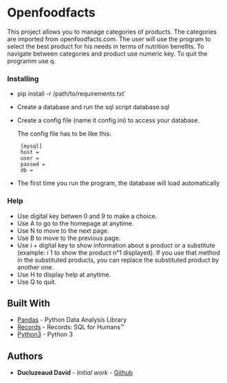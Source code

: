 # Openfoodfacts

This project allows you to manage categories of products. The categories are imported from openfoodfacts.com. The user will use the program to select the best product for his needs in terms of nutrition benefits. To navigate between categories and product use numeric key. To quit the programm use q.

### Installing

 - pip install -r /path/to/requirements.txt`
 - Create a database and run the sql script database.sql
 - Create a config file (name it config.ini) to access your database.

   The config file has to be like this:
   ```
    [mysql]
    host =
    user =
    passwd =
    db =
 - The first time you run the program, the database will load automatically

### Help

 - Use digital key betwen 0 and 9 to make a choice.
 - Use A to go to the homepage at anytime.
 - Use N to move to the next page.
 - Use B to move to the previous page.
 - Use i + digital key to show information about a product or a substitute
   (example: i 1 to show the product n°1 displayed). If you use that method in the substituted products, you can replace the substituted product by another one.
 - Use H to display help at anytime.
 - Use Q to quit.

## Built With

* [Pandas](http://pandas.pydata.org/index.html) - Python Data Analysis Library
* [Records](https://github.com/kennethreitz/records) - Records: SQL for Humans™
* [Python3](https://docs.python.org/3/) - Python 3

## Authors

* **Ducluzeaud David** - *Initial work* - [Github](https://github.com/SneakyPeat)
